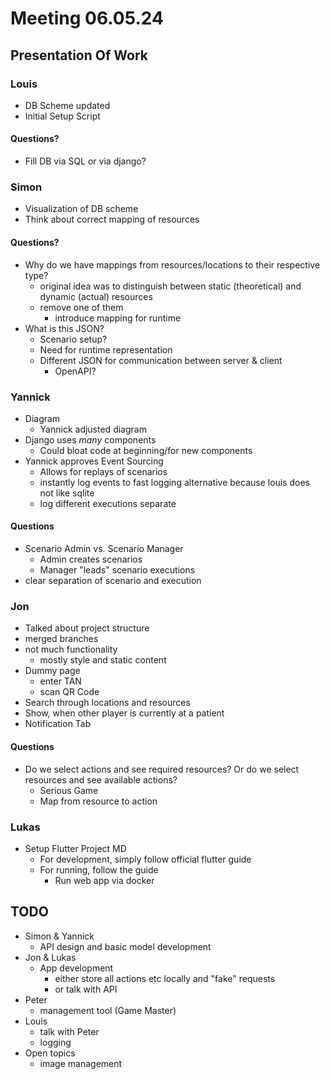 # Meeting 06.05.24

## Presentation Of Work

### Louis

- DB Scheme updated
- Initial Setup Script

#### Questions?

- Fill DB via SQL or via django?

### Simon

- Visualization of DB scheme
- Think about correct mapping of resources

#### Questions?

- Why do we have mappings from resources/locations to their respective type?
  - original idea was to distinguish between static (theoretical) and dynamic (actual) resources
  - remove one of them
    - introduce mapping for runtime
- What is this JSON?
  - Scenario setup?
  - Need for runtime representation
  - Different JSON for communication between server & client
    - OpenAPI?

### Yannick

- Diagram
  - Yannick adjusted diagram
- Django uses _many_ components
  - Could bloat code at beginning/for new components
- Yannick approves Event Sourcing
  - Allows for replays of scenarios
  - instantly log events to fast logging alternative because louis does not like sqlite
  - log different executions separate

#### Questions

- Scenario Admin vs. Scenario Manager
  - Admin creates scenarios
  - Manager "leads" scenario executions
- clear separation of scenario and execution

### Jon

- Talked about project structure
- merged branches
- not much functionality
  - mostly style and static content
- Dummy page
  - enter TAN
  - scan QR Code
- Search through locations and resources
- Show, when other player is currently at a patient
- Notification Tab

#### Questions

- Do we select actions and see required resources? Or do we select resources and see available actions?
  - Serious Game
  - Map from resource to action

### Lukas

- Setup Flutter Project MD
  - For development, simply follow official flutter guide
  - For running, follow the guide
    - Run web app via docker

## TODO

- Simon & Yannick
  - API design and basic model development
- Jon & Lukas
  - App development
    - either store all actions etc locally and "fake" requests
    - or talk with API
- Peter
  - management tool (Game Master)
- Louis
  - talk with Peter
  - logging
- Open topics
  - image management
